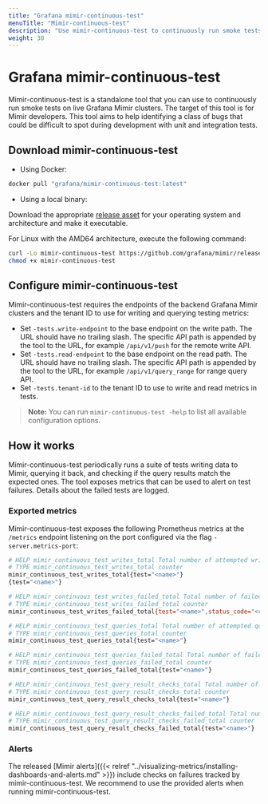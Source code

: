 ```yaml
---
title: "Grafana mimir-continuous-test"
menuTitle: "Mimir-continuous-test"
description: "Use mimir-continuous-test to continuously run smoke tests on live Grafana Mimir clusters."
weight: 30
---
```


# Grafana mimir-continuous-test

Mimir-continuous-test is a standalone tool that you can use to continuously run smoke tests on live Grafana Mimir clusters.
The target of this tool is for Mimir developers.
This tool aims to help identifying a class of bugs that could be difficult to spot during development with unit and integration tests.

## Download mimir-continuous-test

- Using Docker:

```bash
docker pull "grafana/mimir-continuous-test:latest"
```

- Using a local binary:

Download the appropriate [release asset](https://github.com/grafana/mimir/releases/latest) for your operating system and architecture and make it executable.

For Linux with the AMD64 architecture, execute the following command:

```bash
curl -Lo mimir-continuous-test https://github.com/grafana/mimir/releases/latest/download/mimir-continuous-test-linux-amd64
chmod +x mimir-continuous-test
```

## Configure mimir-continuous-test

Mimir-continuous-test requires the endpoints of the backend Grafana Mimir clusters and the tenant ID to use for writing and querying testing metrics:

- Set `-tests.write-endpoint` to the base endpoint on the write path. The URL should have no trailing slash. The specific API path is appended by the tool to the URL, for example `/api/v1/push` for the remote write API.
- Set `-tests.read-endpoint` to the base endpoint on the read path. The URL should have no trailing slash. The specific API path is appended by the tool to the URL, for example `/api/v1/query_range` for range query API.
- Set `-tests.tenant-id` to the tenant ID to use to write and read metrics in tests.

> **Note:** You can run `mimir-continuous-test -help` to list all available configuration options.

## How it works

Mimir-continuous-test periodically runs a suite of tests writing data to Mimir, querying it back, and checking if the query results match the expected ones.
The tool exposes metrics that can be used to alert on test failures.
Details about the failed tests are logged.

### Exported metrics

Mimir-continuous-test exposes the following Prometheus metrics at the `/metrics` endpoint listening on the port configured via the flag `-server.metrics-port`:

```bash
# HELP mimir_continuous_test_writes_total Total number of attempted write requests.
# TYPE mimir_continuous_test_writes_total counter
mimir_continuous_test_writes_total{test="<name>"}
{test="<name>"}

# HELP mimir_continuous_test_writes_failed_total Total number of failed write requests.
# TYPE mimir_continuous_test_writes_failed_total counter
mimir_continuous_test_writes_failed_total{test="<name>",status_code="<code>"}

# HELP mimir_continuous_test_queries_total Total number of attempted query requests.
# TYPE mimir_continuous_test_queries_total counter
mimir_continuous_test_queries_total{test="<name>"}

# HELP mimir_continuous_test_queries_failed_total Total number of failed query requests.
# TYPE mimir_continuous_test_queries_failed_total counter
mimir_continuous_test_queries_failed_total{test="<name>"}

# HELP mimir_continuous_test_query_result_checks_total Total number of query results checked for correctness.
# TYPE mimir_continuous_test_query_result_checks_total counter
mimir_continuous_test_query_result_checks_total{test="<name>"}

# HELP mimir_continuous_test_query_result_checks_failed_total Total number of query results failed when checking for correctness.
# TYPE mimir_continuous_test_query_result_checks_failed_total counter
mimir_continuous_test_query_result_checks_failed_total{test="<name>"}
```

### Alerts

The released [Mimir alerts]({{< relref "../visualizing-metrics/installing-dashboards-and-alerts.md" >}}) include checks on failures tracked by mimir-continuous-test.
We recommend to use the provided alerts when running mimir-continuous-test.
